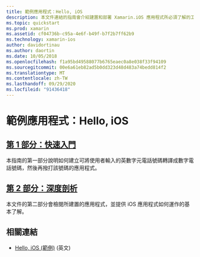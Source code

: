 ```yaml
---
title: 範例應用程式：Hello, iOS
description: 本文件連結的指南會介紹建置和部署 Xamarin.iOS 應用程式所必須了解的工具和概念。
ms.topic: quickstart
ms.prod: xamarin
ms.assetid: cf04736b-c95a-4e6f-b49f-b7f2b7ff62b9
ms.technology: xamarin-ios
author: davidortinau
ms.author: daortin
ms.date: 10/05/2018
ms.openlocfilehash: f1a95bd49588077b6765eaec0a8e038f33f94109
ms.sourcegitcommit: 00e6a61eb82ad5b0dd323d48d483a74bedd814f2
ms.translationtype: MT
ms.contentlocale: zh-TW
ms.lasthandoff: 09/29/2020
ms.locfileid: "91436418"
---
```

# <a name="sample-app-hello-ios"></a>範例應用程式：Hello, iOS

## <a name="part-1-quickstart"></a>[第 1 部分：快速入門](~/ios/get-started/hello-ios/hello-ios-quickstart.md)

本指南的第一部分說明如何建立可將使用者輸入的英數字元電話號碼轉譯成數字電話號碼，然後再撥打該號碼的應用程式。

## <a name="part-2-deep-dive"></a>[第 2 部分：深度剖析](~/ios/get-started/hello-ios/hello-ios-deepdive.md)

本文件的第二部分會檢閱所建置的應用程式，並提供 iOS 應用程式如何運作的基本了解。

## <a name="related-links"></a>相關連結

- [Hello, iOS (範例)](/samples/xamarin/ios-samples/hello-ios) \(英文\)